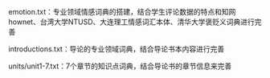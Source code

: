 emotion.txt：专业领域情感词典的搭建，结合学生评论数据的特点和知网hownet、台湾大学NTUSD、大连理工情感词汇本体、清华大学褒贬义词典进行完善

introductions.txt：导论的专业领域词典，结合导论书本内容进行完善

units/unit1-7.txt：7个章节的知识点词典，结合导论书的章节信息来完善

